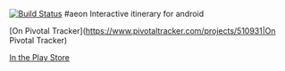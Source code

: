 [![Build Status](https://travis-ci.org/trukvl/aeon.svg?branch=master)](https://travis-ci.org/trukvl/aeon)
#aeon
Interactive itinerary for android

[On Pivotal Tracker](https://www.pivotaltracker.com/projects/510931|On Pivotal Tracker)

[In the Play Store](https://play.google.com/store/apps/details?id=vanleer.android.aeon&hl=en)

